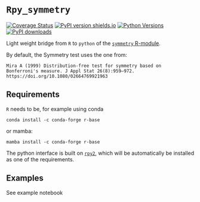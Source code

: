 # `Rpy_symmetry`
[![Coverage Status](https://coveralls.io/repos/github/JoranAngevaare/rpy_symmetry/badge.svg)](https://coveralls.io/github/JoranAngevaare/rpy_symmetry)
[![PyPI version shields.io](https://img.shields.io/pypi/v/orpy_symmetry.svg)](https://pypi.python.org/pypi/rpy_symmetry/)
[![Python Versions](https://img.shields.io/pypi/pyversions/rpy_symmetry.svg)](https://pypi.python.org/pypi/rpy_symmetry)
[![PyPI downloads](https://img.shields.io/pypi/dm/rpy_symmetry.svg)](https://pypistats.org/packages/rpy_symmetry)

Light weight bridge from `R` to `python` of the [`symmetry` R-module](https://cran.r-project.org/web/packages/symmetry).

By default, the Symmetry test uses the one from:

    Mira A (1999) Distribution-free test for symmetry based on Bonferroni's measure. J Appl Stat 26(8):959–972. https://doi.org/10.1080/02664769921963

## Requirements
`R` needs to be, for example using conda
```
conda install -c conda-forge r-base
```
or mamba:
```
mamba install -c conda-forge r-base
```
The python interface is built on [`rpy2`](https://rpy2.github.io/), which will be automatically be installed as one of the requirements.

## Examples
See example notebook
